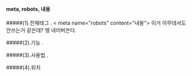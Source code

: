 #### meta, robots, 내용

#####(1).전체태그
.
    < meta name="robots" content="내용">
    이거 아무데서도 안쓰는거 같은데? 엥 네이버쓴다.
    
#####(2).기능
.
    

#####(3).사용법
.
    
#####(4).위치